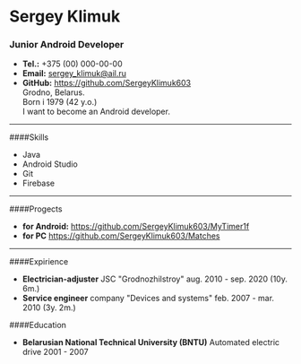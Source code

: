 # Sergey Klimuk
### Junior Android Developer
* __Tel.:__ +375 (00) 000-00-00 
* __Email:__ sergey_klimuk@ail.ru
* __GitHub:__ https://github.com/SergeyKlimuk603  
Grodno, Belarus.  
Born i 1979 (42 y.o.)  
I want to become an Android developer.
---
####Skills
* Java
* Android Studio
* Git
* Firebase
---
####Progects
* __for Android:__
https://github.com/SergeyKlimuk603/MyTimer1f
* __for PC__
https://github.com/SergeyKlimuk603/Matches
---
####Expirience
* __Electrician-adjuster__
JSC "Grodnozhilstroy"
aug. 2010 - sep. 2020 (10y. 6m.)
* __Service engineer__
company "Devices and systems"
feb. 2007 - mar. 2010 (3y. 2m.)
 
####Education
* __Belarusian National Technical University (BNTU)__
Automated electric drive
2001 - 2007
